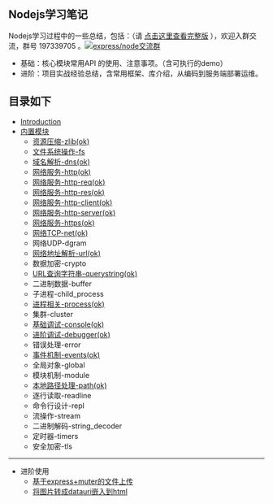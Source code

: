 ## Nodejs学习笔记

Nodejs学习过程中的一些总结，包括：（请 [点击这里查看完整版](https://github.com/chyingp/nodejs-learning-guide) ），欢迎入群交流，群号 197339705 。<a target="_blank" href="http://shang.qq.com/wpa/qunwpa?idkey=7e4f670e1cd9278f30003965a1cc068a4f30d8c73aa071c8da189f4842dbbee6"><img border="0" src="http://pub.idqqimg.com/wpa/images/group.png" alt="express/node交流群" title="express/node交流群"></a>


* 基础：核心模块常用API 的使用、注意事项。（含可执行的demo）
* 进阶：项目实战经验总结，含常用框架、库介绍，从编码到服务端部署运维。

## 目录如下

* [Introduction](README.md)
* [内置模块](内置模块.md)
  * [资源压缩-zlib\(ok\)](模块/zlib.md)
  * [文件系统操作-fs](文件系统操作-fs.md)
  * [域名解析-dns\(ok\)](模块/dns.md)
  * [网络服务-http\(ok\)](模块/http.md)
  * [网络服务-http-req\(ok\)](模块/http.req.md)
  * [网络服务-http-res\(ok\)](模块/http.res.md)
  * [网络服务-http-client\(ok\)](模块/http.client.md)
  * [网络服务-http-server\(ok\)](模块/http.server.md)
  * [网络服务-https(ok)](模块/https.md)
  * [网络TCP-net\(ok\)](模块/net.md)
  * 网络UDP-dgram
  * [网络地址解析-url\(ok\)](模块/url.md)
  * 数据加密-crypto
  * [URL查询字符串-querystring\(ok\)](模块/querystring.md)
  * 二进制数据-buffer
  * 子进程-child\_process
  * [进程相关-process(ok)](模块/process.md)
  * 集群-cluster
  * [基础调试-console(ok)](模块/console.md)
  * [进阶调试-debugger(ok)](模块/debug.md)
  * 错误处理-error
  * [事件机制-events(ok)](模块/events.md)
  * 全局对象-global
  * 模块机制-module
  * [本地路径处理-path\(ok\)](模块/path.md)
  * 逐行读取-readline
  * 命令行设计-repl
  * 流操作-stream
  * 二进制解码-string\_decoder
  * 定时器-timers
  * 安全加密-tls


---

* 进阶使用
  * [基于express+muter的文件上传](进阶/文件上传-multer.md)
  * [将图片转成datauri嵌入到html](/进阶/图片地址转成datauri.md)



